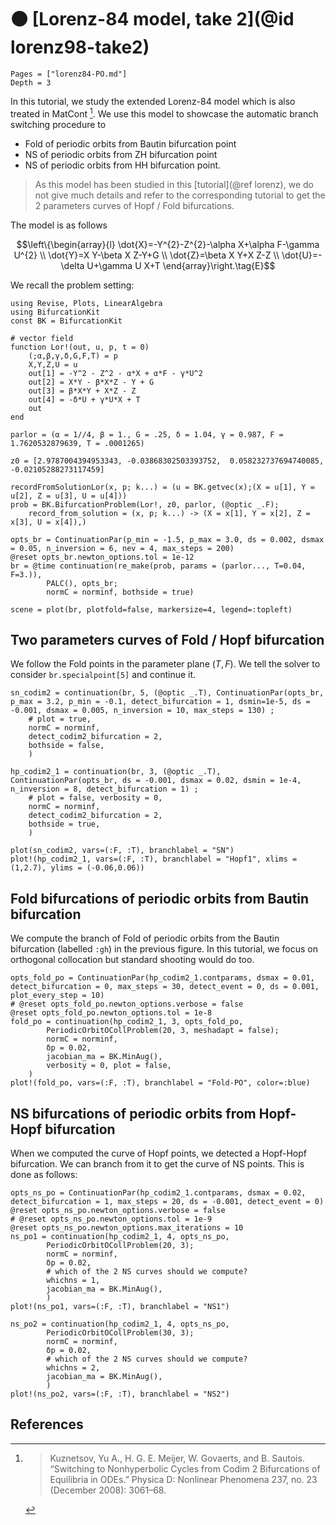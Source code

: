 # 🟠 [Lorenz-84 model, take 2](@id lorenz98-take2)


```@contents
Pages = ["lorenz84-PO.md"]
Depth = 3
```

In this tutorial, we study the extended Lorenz-84 model which is also treated in MatCont [^Kuznetsov]. We use this model to showcase the automatic branch switching procedure to
- Fold of periodic orbits from Bautin bifurcation point
- NS of periodic orbits from ZH bifurcation point
- NS of periodic orbits from HH bifurcation point.

> As this model has been studied in this [tutorial](@ref lorenz), we do not give much details and refer to the corresponding tutorial to get the 2 parameters curves of Hopf / Fold bifurcations. 

The model is as follows

$$\left\{\begin{array}{l}
\dot{X}=-Y^{2}-Z^{2}-\alpha X+\alpha F-\gamma U^{2} \\
\dot{Y}=X Y-\beta X Z-Y+G \\
\dot{Z}=\beta X Y+X Z-Z \\
\dot{U}=-\delta U+\gamma U X+T
\end{array}\right.\tag{E}$$

We recall the problem setting:

```@example LORENZ84V2
using Revise, Plots, LinearAlgebra
using BifurcationKit
const BK = BifurcationKit

# vector field
function Lor!(out, u, p, t = 0)
	(;α,β,γ,δ,G,F,T) = p
	X,Y,Z,U = u
	out[1] = -Y^2 - Z^2 - α*X + α*F - γ*U^2
	out[2] = X*Y - β*X*Z - Y + G
	out[3] = β*X*Y + X*Z - Z
	out[4] = -δ*U + γ*U*X + T
	out
end

parlor = (α = 1//4, β = 1., G = .25, δ = 1.04, γ = 0.987, F = 1.7620532879639, T = .0001265)

z0 = [2.9787004394953343, -0.03868302503393752,  0.058232737694740085, -0.02105288273117459]

recordFromSolutionLor(x, p; k...) = (u = BK.getvec(x);(X = u[1], Y = u[2], Z = u[3], U = u[4]))
prob = BK.BifurcationProblem(Lor!, z0, parlor, (@optic _.F);
	record_from_solution = (x, p; k...) -> (X = x[1], Y = x[2], Z = x[3], U = x[4]),)

opts_br = ContinuationPar(p_min = -1.5, p_max = 3.0, ds = 0.002, dsmax = 0.05, n_inversion = 6, nev = 4, max_steps = 200)
@reset opts_br.newton_options.tol = 1e-12
br = @time continuation(re_make(prob, params = (parlor..., T=0.04, F=3.)),
	 	PALC(), opts_br;
		normC = norminf, bothside = true)

scene = plot(br, plotfold=false, markersize=4, legend=:topleft)
```

## Two parameters curves of Fold / Hopf bifurcation

We follow the Fold points in the parameter plane $(T,F)$. We tell the solver to consider `br.specialpoint[5]` and continue it.

```@example LORENZ84V2
sn_codim2 = continuation(br, 5, (@optic _.T), ContinuationPar(opts_br, p_max = 3.2, p_min = -0.1, detect_bifurcation = 1, dsmin=1e-5, ds = -0.001, dsmax = 0.005, n_inversion = 10, max_steps = 130) ;
	# plot = true,
	normC = norminf,
	detect_codim2_bifurcation = 2,
	bothside = false,
	)

hp_codim2_1 = continuation(br, 3, (@optic _.T), ContinuationPar(opts_br, ds = -0.001, dsmax = 0.02, dsmin = 1e-4, n_inversion = 8, detect_bifurcation = 1) ;
	# plot = false, verbosity = 0,
	normC = norminf,
	detect_codim2_bifurcation = 2,
	bothside = true,
	)

plot(sn_codim2, vars=(:F, :T), branchlabel = "SN")
plot!(hp_codim2_1, vars=(:F, :T), branchlabel = "Hopf1", xlims = (1,2.7), ylims = (-0.06,0.06))
```

## Fold bifurcations of periodic orbits from Bautin bifurcation

We compute the branch of Fold of periodic orbits from the Bautin bifurcation (labelled `:gh`) in the previous figure. In this tutorial, we focus on orthogonal collocation but standard shooting would do too.

```@example LORENZ84V2
opts_fold_po = ContinuationPar(hp_codim2_1.contparams, dsmax = 0.01, detect_bifurcation = 0, max_steps = 30, detect_event = 0, ds = 0.001, plot_every_step = 10)
# @reset opts_fold_po.newton_options.verbose = false
@reset opts_fold_po.newton_options.tol = 1e-8
fold_po = continuation(hp_codim2_1, 3, opts_fold_po, 
		PeriodicOrbitOCollProblem(20, 3, meshadapt = false);
		normC = norminf,
		δp = 0.02,
		jacobian_ma = BK.MinAug(),
		verbosity = 0, plot = false,
	)
plot!(fold_po, vars=(:F, :T), branchlabel = "Fold-PO", color=:blue)
```

## NS bifurcations of periodic orbits from Hopf-Hopf bifurcation

When we computed the curve of Hopf points, we detected a Hopf-Hopf bifurcation. We can branch from it to get the curve of NS points. This is done as follows:

```@example LORENZ84V2
opts_ns_po = ContinuationPar(hp_codim2_1.contparams, dsmax = 0.02, detect_bifurcation = 1, max_steps = 20, ds = -0.001, detect_event = 0)
@reset opts_ns_po.newton_options.verbose = false
# @reset opts_ns_po.newton_options.tol = 1e-9
@reset opts_ns_po.newton_options.max_iterations = 10
ns_po1 = continuation(hp_codim2_1, 4, opts_ns_po, 
		PeriodicOrbitOCollProblem(20, 3);
		normC = norminf,
		δp = 0.02,
		# which of the 2 NS curves should we compute?
		whichns = 1,
		jacobian_ma = BK.MinAug(),
		)
plot!(ns_po1, vars=(:F, :T), branchlabel = "NS1")
```

```@example LORENZ84V2
ns_po2 = continuation(hp_codim2_1, 4, opts_ns_po, 
		PeriodicOrbitOCollProblem(30, 3);
		normC = norminf,
		δp = 0.02,
		# which of the 2 NS curves should we compute?
		whichns = 2,
		jacobian_ma = BK.MinAug(),
		)
plot!(ns_po2, vars=(:F, :T), branchlabel = "NS2")
```

## References

[^Kuznetsov]:> Kuznetsov, Yu A., H. G. E. Meijer, W. Govaerts, and B. Sautois. “Switching to Nonhyperbolic Cycles from Codim 2 Bifurcations of Equilibria in ODEs.” Physica D: Nonlinear Phenomena 237, no. 23 (December 2008): 3061–68.
